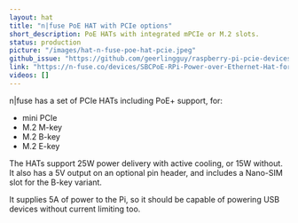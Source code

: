 ```yaml
---
layout: hat
title: "n|fuse PoE HAT with PCIe options"
short_description: PoE HATs with integrated mPCIe or M.2 slots.
status: production
picture: "/images/hat-n-fuse-poe-hat-pcie.jpeg"
github_issue: "https://github.com/geerlingguy/raspberry-pi-pcie-devices/issues/625"
link: "https://n-fuse.co/devices/SBCPoE-RPi-Power-over-Ethernet-Hat-for-Raspberry-Pi-5-with-mPCIe-Slot-m2-slot.html"
videos: []
---
```

n|fuse has a set of PCIe HATs including PoE+ support, for:

  - mini PCIe
  - M.2 M-key
  - M.2 B-key
  - M.2 E-key

The HATs support 25W power delivery with active cooling, or 15W without. It also has a 5V output on an optional pin header, and includes a Nano-SIM slot for the B-key variant.

It supplies 5A of power to the Pi, so it should be capable of powering USB devices without current limiting too.

